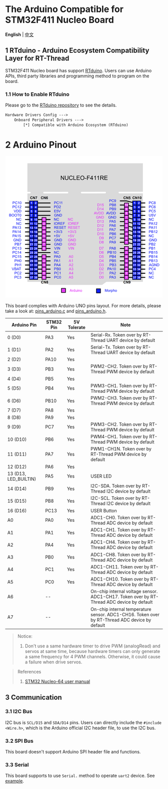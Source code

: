 # The Arduino Compatible for STM32F411 Nucleo Board

**English** | [中文](README_zh.md)

## 1 RTduino - Arduino Ecosystem Compatibility Layer for RT-Thread

STM32F411 Nucleo board has support [RTduino](https://github.com/RTduino/RTduino). Users can use Arduino APIs, third party libraries and programming method to program on the board.

### 1.1 How to Enable RTduino

Please go to the [RTduino repository](https://github.com/RTduino/RTduino) to see the details.

```Kconfig
Hardware Drivers Config --->
    Onboard Peripheral Drivers --->
        [*] Compatible with Arduino Ecosystem (RTduino)
```

# 2 Arduino Pinout

![nucleo-f411-pinout](nucleo-f411-pinout.png)

This board complies with Arduino UNO pins layout. For more details, please take a look at: [pins_arduino.c](pins_arduino.c) and [pins_arduino.h](pins_arduino.h).

| Arduino Pin           | STM32 Pin | 5V Tolerate | Note                                                                                          |
| --------------------- | --------- | ----------- | --------------------------------------------------------------------------------------------- |
| 0 (D0)                | PA3       | Yes         | Serial-Rx. Token over by RT-Thread UART device by default                                     |
| 1 (D1)                | PA2       | Yes         | Serial-Tx. Token over by RT-Thread UART device by default                                     |
| 2 (D2)                | PA10      | Yes         |                                                                                               |
| 3 (D3)                | PB3       | Yes         | PWM2-CH2. Token over by RT-Thread PWM device by default                                       |
| 4 (D4)                | PB5       | Yes         |                                                                                               |
| 5 (D5)                | PB4       | Yes         | PWM3-CH1. Token over by RT-Thread PWM device by default                                       |
| 6 (D6)                | PB10      | Yes         | PWM2-CH3. Token over by RT-Thread PWM device by default                                       |
| 7 (D7)                | PA8       | Yes         |                                                                                               |
| 8 (D8)                | PA9       | Yes         |                                                                                               |
| 9 (D9)                | PC7       | Yes         | PWM3-CH2. Token over by RT-Thread PWM device by default                                       |
| 10 (D10)              | PB6       | Yes         | PWM4-CH1. Token over by RT-Thread PWM device by default                                       |
| 11 (D11)              | PA7       | Yes         | PWM1-CH1N. Token over by RT-Thread PWM device by default                                      |
| 12 (D12)              | PA6       | Yes         |                                                                                               |
| 13 (D13, LED_BUILTIN) | PA5       | Yes         | USER LED                                                                                      |
| 14 (D14)              | PB9       | Yes         | I2C-SDA. Token over by RT-Thread I2C device by default                                        |
| 15 (D15)              | PB8       | Yes         | I2C-SCL. Token over by RT-Thread I2C device by default                                        |
| 16 (D16)              | PC13      | Yes         | USER Button                                                                                   |
| A0                    | PA0       | Yes         | ADC1-CH0. Token over by RT-Thread ADC device by default                                       |
| A1                    | PA1       | Yes         | ADC1-CH1. Token over by RT-Thread ADC device by default                                       |
| A2                    | PA4       | Yes         | ADC1-CH4. Token over by RT-Thread ADC device by default                                       |
| A3                    | PB0       | Yes         | ADC1-CH8. Token over by RT-Thread ADC device by default                                       |
| A4                    | PC1       | Yes         | ADC1-CH11. Token over by RT-Thread ADC device by default                                      |
| A5                    | PC0       | Yes         | ADC1-CH10. Token over by RT-Thread ADC device by default                                      |
| A6                    | --        |             | On-chip internal voltage sensor. ADC1-CH17. Token over by RT-Thread ADC device by default     |
| A7                    | --        |             | On-chip internal temperature sensor. ADC1-CH16. Token over by RT-Thread ADC device by default |

> Notice:
> 
> 1. Don't use a same hardware timer to drive PWM (analogRead) and servos at same time, because hardware timers can only generate a same frequency for 4 PWM channels. Otherwise, it could cause a failure when drive servos.

> References
> 
> 1. [STM32 Nucleo-64 user manual](https://www.st.com/resource/en/user_manual/um1724-stm32-nucleo64-boards-mb1136-stmicroelectronics.pdf)

## 3 Communication

### 3.1 I2C Bus

I2C bus is `SCL/D15` and `SDA/D14` pins. Users can directly include the `#include <Wire.h>`, which is the Arduino official I2C header file, to use the I2C bus.

### 3.2 SPI Bus

This board doesn't support Arduino SPI header file and functions.

### 3.3 Serial

This board supports to use `Serial.` method to operate `uart2` device. See [example](https://github.com/RTduino/RTduino/blob/master/examples/Basic/helloworld.cpp).
